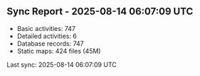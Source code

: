## Sync Report - 2025-08-14 06:07:09 UTC

- Basic activities: 747
- Detailed activities: 6
- Database records: 747
- Static maps: 424 files (45M)

Last sync: 2025-08-14 06:07:09 UTC
